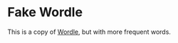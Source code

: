 # Fake Wordle
This is a copy of [Wordle](https://www.powerlanguage.co.uk/wordle/), but with more frequent words.